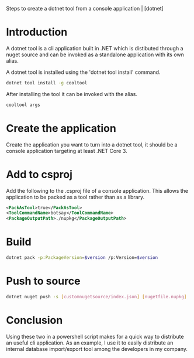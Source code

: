 Steps to create a dotnet tool from a console application | [dotnet]

# Introduction

A dotnet tool is a cli application built in .NET which is distibuted through a nuget source and can be invoked as a standalone application with its own alias. 

A dotnet tool is installed using the 'dotnet tool install' command.

```sh
dotnet tool install -g cooltool
```

After installing the tool it can be invoked with the alias.

```sh
cooltool args
```

# Create the application

Create the application you want to turn into a dotnet tool, it should be a console application targeting at least .NET Core 3.

# Add to csproj

Add the following to the .csproj file of a console application. This allows the application to be packed as a tool rather than as a library.

```xml
<PackAsTool>true</PackAsTool>
<ToolCommandName>botsay</ToolCommandName>
<PackageOutputPath>./nupkg</PackageOutputPath>
```

# Build

```sh
dotnet pack -p:PackageVersion=$version /p:Version=$version
```

# Push to source

```sh
dotnet nuget push -s [customnugetsource/index.json] [nugetfile.nupkg]
```

# Conclusion

Using these two in a powershell script makes for a quick way to distribute an useful cli application. As an example, I use it to easily distribute an internal database import/export tool among the developers in my company.